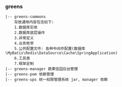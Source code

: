 ### greens

    |-- greens-commons
        存放通用内容包含如下:
        1.数据库实体
        2.数据库底层操作
        3.异常定义
        4.业务枚举
        5.公共配置文件: 各种中间件配置(数据库\MyBatis\Redis\DataSource\Cache\SpringApplication)
        6.工具类
        7.框架定制
    |-- greens-manager 蔬果佳园后台管理
    |-- greens-pom 依赖管理
    |-- greens-ups 统一权限管理系统 jar, manager 依赖

